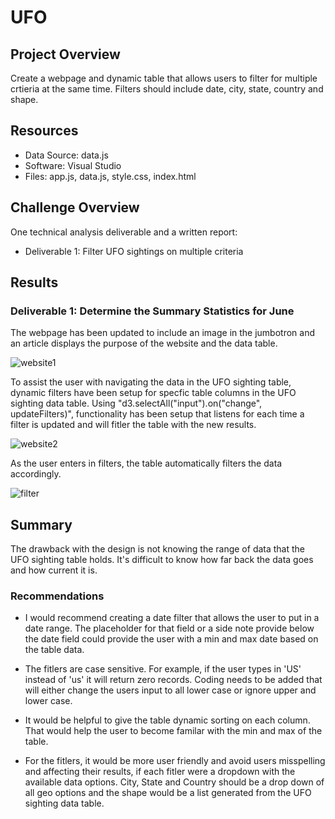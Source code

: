 # UFO

## Project Overview
Create a webpage and dynamic table that allows users to filter for multiple crtieria at the same time. Filters should include date, city, state, country and shape.

## Resources
- Data Source: data.js
- Software: Visual Studio
- Files: app.js, data.js, style.css, index.html

## Challenge Overview
One technical analysis deliverable and a written report:
- Deliverable 1: Filter UFO sightings on multiple criteria

## Results

### Deliverable 1: Determine the Summary Statistics for June
The webpage has been updated to include an image in the jumbotron and an article displays the purpose of the website and the data table. 

![website1](https://user-images.githubusercontent.com/87085239/177025049-b1505423-d34f-4b63-9f3b-8c909bbd065a.png)


To assist the user with navigating the data in the UFO sighting table, dynamic filters have been setup for specfic table columns in the UFO sighting data table. Using "d3.selectAll("input").on("change", updateFilters)", functionality has been setup that listens for each time a filter is updated and will fitler the table with the new results. 

![website2](https://user-images.githubusercontent.com/87085239/177025058-159bb9bc-2218-4258-9f0a-7f7d4eef8f2d.png)
 
As the user enters in filters, the table automatically filters the data accordingly.

![filter](https://user-images.githubusercontent.com/87085239/177025063-b4d4dab1-d901-4093-9e2d-b751e97abef2.png)

## Summary

The drawback with the design is not knowing the range of data that the UFO sighting table holds. It's difficult to know how far back the data goes and how current it is. 

### Recommendations

- I would recommend creating a date filter that allows the user to put in a date range. The placeholder for that field or a side note provide below the date field could provide the user with a min and max date based on the table data.

- The fitlers are case sensitive. For example, if the user types in 'US' instead of 'us' it will return zero records. Coding needs to be added that will either change the users input to all lower case or ignore upper and lower case.

- It would be helpful to give the table dynamic sorting on each column. That would help the user to become familar with the min and max of the table. 

- For the fitlers, it would be more user friendly and avoid users misspelling and affecting their results, if each fitler were a dropdown with the available data options. City, State and Country should be a drop down of all geo options and the shape would be a list generated from the UFO sighting data table.




